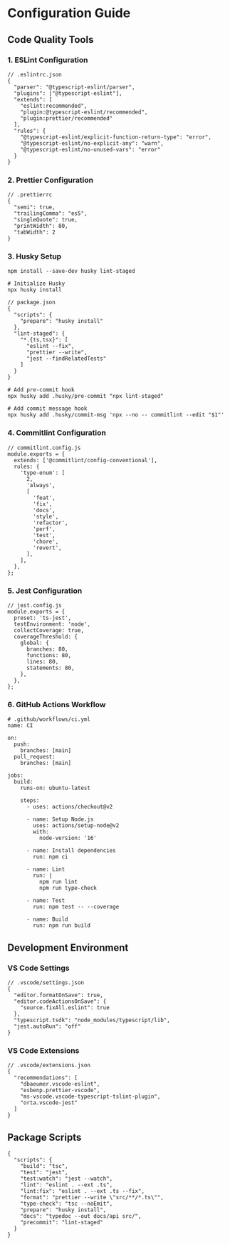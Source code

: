# Configuration Guide

## Code Quality Tools

### 1. ESLint Configuration

```json:preview
// .eslintrc.json
{
  "parser": "@typescript-eslint/parser",
  "plugins": ["@typescript-eslint"],
  "extends": [
    "eslint:recommended",
    "plugin:@typescript-eslint/recommended",
    "plugin:prettier/recommended"
  ],
  "rules": {
    "@typescript-eslint/explicit-function-return-type": "error",
    "@typescript-eslint/no-explicit-any": "warn",
    "@typescript-eslint/no-unused-vars": "error"
  }
}
```

### 2. Prettier Configuration

```json:preview
// .prettierrc
{
  "semi": true,
  "trailingComma": "es5",
  "singleQuote": true,
  "printWidth": 80,
  "tabWidth": 2
}
```

### 3. Husky Setup

```bash:preview
npm install --save-dev husky lint-staged

# Initialize Husky
npx husky install
```

```json:preview
// package.json
{
  "scripts": {
    "prepare": "husky install"
  },
  "lint-staged": {
    "*.{ts,tsx}": [
      "eslint --fix",
      "prettier --write",
      "jest --findRelatedTests"
    ]
  }
}
```

```bash:preview
# Add pre-commit hook
npx husky add .husky/pre-commit "npx lint-staged"

# Add commit message hook
npx husky add .husky/commit-msg 'npx --no -- commitlint --edit "$1"'
```

### 4. Commitlint Configuration

```javascript:preview
// commitlint.config.js
module.exports = {
  extends: ['@commitlint/config-conventional'],
  rules: {
    'type-enum': [
      2,
      'always',
      [
        'feat',
        'fix',
        'docs',
        'style',
        'refactor',
        'perf',
        'test',
        'chore',
        'revert',
      ],
    ],
  },
};
```

### 5. Jest Configuration

```javascript:preview
// jest.config.js
module.exports = {
  preset: 'ts-jest',
  testEnvironment: 'node',
  collectCoverage: true,
  coverageThreshold: {
    global: {
      branches: 80,
      functions: 80,
      lines: 80,
      statements: 80,
    },
  },
};
```

### 6. GitHub Actions Workflow

```yaml:preview
# .github/workflows/ci.yml
name: CI

on:
  push:
    branches: [main]
  pull_request:
    branches: [main]

jobs:
  build:
    runs-on: ubuntu-latest

    steps:
      - uses: actions/checkout@v2

      - name: Setup Node.js
        uses: actions/setup-node@v2
        with:
          node-version: '16'

      - name: Install dependencies
        run: npm ci

      - name: Lint
        run: |
          npm run lint
          npm run type-check

      - name: Test
        run: npm test -- --coverage

      - name: Build
        run: npm run build
```

## Development Environment

### VS Code Settings

```json:preview
// .vscode/settings.json
{
  "editor.formatOnSave": true,
  "editor.codeActionsOnSave": {
    "source.fixAll.eslint": true
  },
  "typescript.tsdk": "node_modules/typescript/lib",
  "jest.autoRun": "off"
}
```

### VS Code Extensions

```json:preview
// .vscode/extensions.json
{
  "recommendations": [
    "dbaeumer.vscode-eslint",
    "esbenp.prettier-vscode",
    "ms-vscode.vscode-typescript-tslint-plugin",
    "orta.vscode-jest"
  ]
}
```

## Package Scripts

```json:preview
{
  "scripts": {
    "build": "tsc",
    "test": "jest",
    "test:watch": "jest --watch",
    "lint": "eslint . --ext .ts",
    "lint:fix": "eslint . --ext .ts --fix",
    "format": "prettier --write \"src/**/*.ts\"",
    "type-check": "tsc --noEmit",
    "prepare": "husky install",
    "docs": "typedoc --out docs/api src/",
    "precommit": "lint-staged"
  }
}
```

